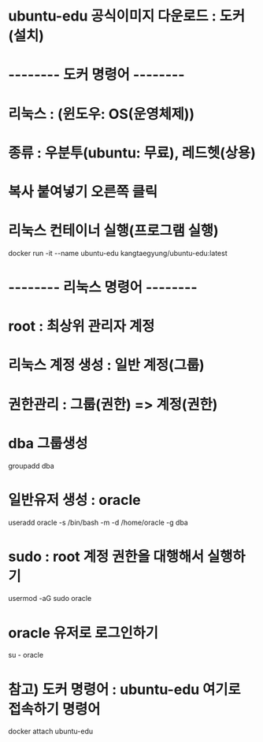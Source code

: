# ubuntu-edu 공식이미지 다운로드 : 도커(설치)
# -------- 도커 명령어 --------
# 리눅스 : (윈도우: OS(운영체제))
# 종류 : 우분투(ubuntu: 무료), 레드헷(상용)
# 복사 붙여넣기 오른쪽 클릭
# 리눅스 컨테이너 실행(프로그램 실행)
docker run -it --name ubuntu-edu kangtaegyung/ubuntu-edu:latest

# -------- 리눅스 명령어 --------
# root : 최상위 관리자 계정

# 리눅스 계정 생성 : 일반 계정(그룹)
# 권한관리 : 그룹(권한) => 계정(권한)
# dba 그룹생성
groupadd dba
# 일반유저 생성 : oracle
useradd oracle -s /bin/bash -m -d /home/oracle -g dba
# sudo : root 계정 권한을 대행해서 실행하기
usermod -aG sudo oracle

# oracle 유저로 로그인하기
su - oracle

# 참고) 도커 명령어 : ubuntu-edu 여기로 접속하기 명령어
docker attach ubuntu-edu